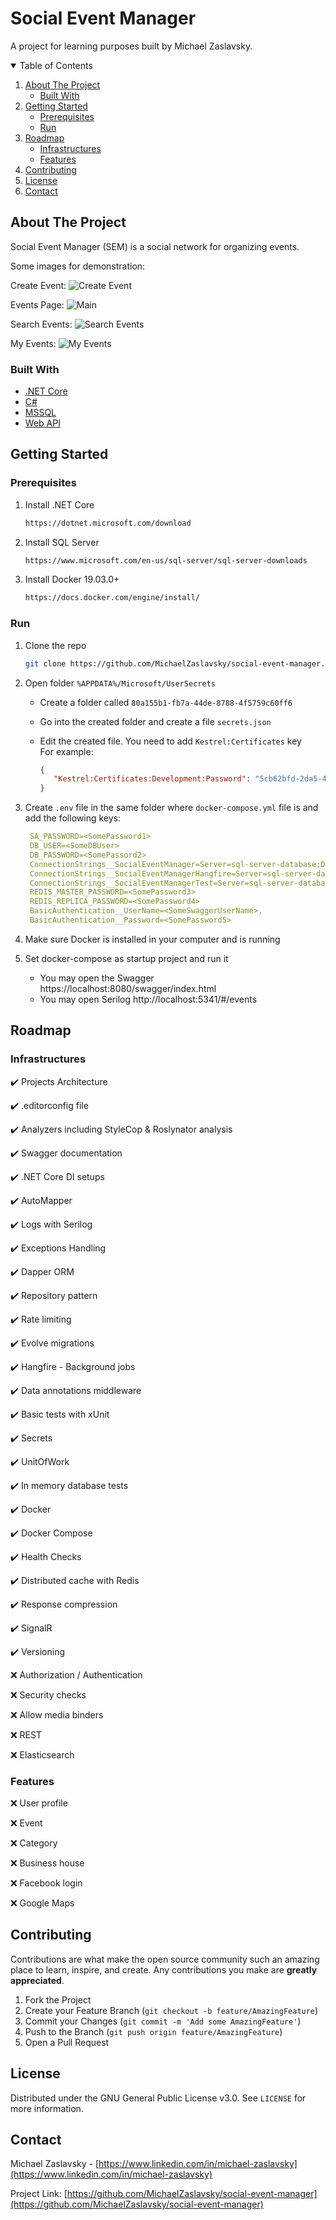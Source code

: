 # Social Event Manager
A project for learning purposes built by Michael Zaslavsky.

<!-- TABLE OF CONTENTS -->
<details open="open">
  <summary>Table of Contents</summary>
  <ol>
    <li>
      <a href="#about-the-project">About The Project</a>
      <ul>
        <li><a href="#built-with">Built With</a></li>
      </ul>
    </li>
    <li>
      <a href="#getting-started">Getting Started</a>
      <ul>
        <li><a href="#prerequisites">Prerequisites</a></li>
        <li><a href="#run">Run</a></li>
      </ul>
    </li>
    <li>
      <a href="#roadmap">Roadmap</a>
      <ul>
        <li><a href="#infrastructures">Infrastructures</a></li>
		<li><a href="#features">Features</a></li>
      </ul>
    </li>
    <li><a href="#contributing">Contributing</a></li>
    <li><a href="#license">License</a></li>
    <li><a href="#contact">Contact</a></li>
  </ol>
</details>



<!-- ABOUT THE PROJECT -->
## About The Project

Social Event Manager (SEM) is a social network for organizing events.

Some images for demonstration:


Create Event:
![Create Event](https://user-images.githubusercontent.com/6709378/132340254-dce9e42e-c743-48ce-8a88-d1f489a33608.jpg)


Events Page:
![Main](https://user-images.githubusercontent.com/6709378/132339995-296b005e-16ba-4093-9b25-3cc3bd2001ee.jpg)


Search Events:
![Search Events](https://user-images.githubusercontent.com/6709378/132340171-039d242f-6c11-4c3d-9c50-77aaa373e02d.jpg)


My Events:
![My Events](https://user-images.githubusercontent.com/6709378/132340196-03c27622-a973-45cd-8161-445bff4f689b.jpg)



### Built With

* [.NET Core](https://en.wikipedia.org/wiki/.NET_Core)
* [C#](https://en.wikipedia.org/wiki/C_Sharp_(programming_language))
* [MSSQL](https://en.wikipedia.org/wiki/Microsoft_SQL_Server)
* [Web API](https://en.wikipedia.org/wiki/Web_API)



<!-- GETTING STARTED -->
## Getting Started

### Prerequisites

1. Install .NET Core
   ```sh
   https://dotnet.microsoft.com/download
   ```
2. Install SQL Server
   ```sh
   https://www.microsoft.com/en-us/sql-server/sql-server-downloads
   ```
3. Install Docker 19.03.0+
   ```sh
   https://docs.docker.com/engine/install/
   ```

### Run

1. Clone the repo
   ```sh
   git clone https://github.com/MichaelZaslavsky/social-event-manager.git
   ```
2. Open folder `%APPDATA%/Microsoft/UserSecrets`
   - Create a folder called `80a155b1-fb7a-44de-8788-4f5759c60ff6`
   - Go into the created folder and create a file `secrets.json`
   - Edit the created file. You need to add `Kestrel:Certificates` key \
	 For example:
	
	 ```json
	 {
		"Kestrel:Certificates:Development:Password": "5cb62bfd-2da5-44f2-964f-d2b0c9af935d"
	 }
	 ```
		
3. Create `.env` file in the same folder where `docker-compose.yml` file is and add the following keys:
   ```yml
	SA_PASSWORD=<SomePassword1>
	DB_USER=<SomeDBUser>
	DB_PASSWORD=<SomePassord2>
	ConnectionStrings__SocialEventManager=Server=sql-server-database;Database=SocialEventManager;User Id=db_admin;Password=${DB_ADMIN_PASSWORD}
	ConnectionStrings__SocialEventManagerHangfire=Server=sql-server-database;Database=SocialEventManagerHangfire;User Id=db_admin;Password=${DB_ADMIN_PASSWORD}
	ConnectionStrings__SocialEventManagerTest=Server=sql-server-database;Database=SocialEventManagerTest;User Id=sa;Password=${SA_PASSWORD}
	REDIS_MASTER_PASSWORD=<SomePassword3>
	REDIS_REPLICA_PASSWORD=<SomePassword4>
	BasicAuthentication__UserName=<SomeSwaggerUserName>,
	BasicAuthentication__Password=<SomePassword5>
   ```
   
4. Make sure Docker is installed in your computer and is running
4. Set docker-compose as startup project and run it
   - You may open the Swagger https://localhost:8080/swagger/index.html
   - You may open Serilog http://localhost:5341/#/events


<!-- ROADMAP -->
## Roadmap

### Infrastructures
✔️ Projects Architecture

✔️ .editorconfig file

✔️ Analyzers including StyleCop & Roslynator analysis

✔️ Swagger documentation

✔️ .NET Core DI setups

✔️ AutoMapper

✔️ Logs with Serilog

✔️ Exceptions Handling

✔️ Dapper ORM

✔️ Repository pattern

✔️ Rate limiting

✔️ Evolve migrations

✔️ Hangfire - Background jobs

✔️ Data annotations middleware

✔️ Basic tests with xUnit

✔️ Secrets

✔️ UnitOfWork

✔️ In memory database tests

✔️ Docker

✔️ Docker Compose

✔️ Health Checks

✔️ Distributed cache with Redis

✔️ Response compression

✔️ SignalR

✔️ Versioning

❌ Authorization / Authentication

❌ Security checks

❌ Allow media binders

❌ REST

❌ Elasticsearch

### Features

❌ User profile

❌ Event

❌ Category

❌ Business house

❌ Facebook login

❌ Google Maps



<!-- CONTRIBUTING -->
## Contributing

Contributions are what make the open source community such an amazing place to learn, inspire, and create. Any contributions you make are **greatly appreciated**.

1. Fork the Project
2. Create your Feature Branch (`git checkout -b feature/AmazingFeature`)
3. Commit your Changes (`git commit -m 'Add some AmazingFeature'`)
4. Push to the Branch (`git push origin feature/AmazingFeature`)
5. Open a Pull Request



<!-- LICENSE -->
## License

Distributed under the GNU General Public License v3.0. See `LICENSE` for more information.



<!-- CONTACT -->
## Contact

Michael Zaslavsky - [https://www.linkedin.com/in/michael-zaslavsky](https://www.linkedin.com/in/michael-zaslavsky)

Project Link: [https://github.com/MichaelZaslavsky/social-event-manager](https://github.com/MichaelZaslavsky/social-event-manager)
